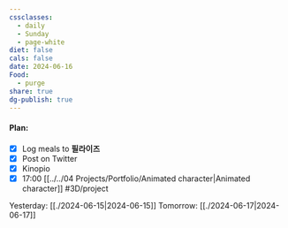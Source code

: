 ```yaml
---
cssclasses:
  - daily
  - Sunday
  - page-white
diet: false
cals: false
date: 2024-06-16
Food:
  - purge
share: true
dg-publish: true
---
```

#### Plan:
- [x] Log meals to **필라이즈**
- [x] Post on Twitter
- [x] Kinopio
- [x] 17:00 [[../../04 Projects/Portfolio/Animated character|Animated character]] #3D/project

Yesterday: [[./2024-06-15|2024-06-15]]
Tomorrow: [[./2024-06-17|2024-06-17]]